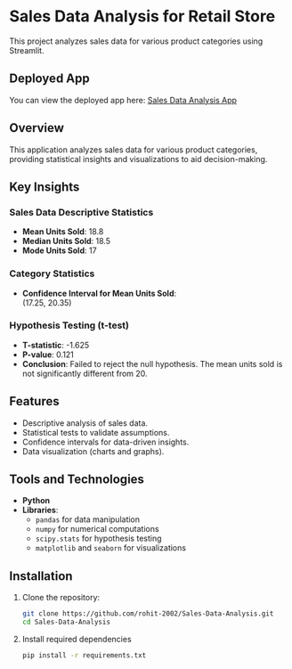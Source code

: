 # Sales Data Analysis for Retail Store
This project analyzes sales data for various product categories using Streamlit.

## Deployed App
You can view the deployed app here: [Sales Data Analysis App](https://sales-data-analysis-for-retail-store.streamlit.app/)

## Overview  
This application analyzes sales data for various product categories, providing statistical insights and visualizations to aid decision-making.  

## Key Insights  

### Sales Data Descriptive Statistics  
- **Mean Units Sold**: 18.8  
- **Median Units Sold**: 18.5  
- **Mode Units Sold**: 17  

### Category Statistics  
- **Confidence Interval for Mean Units Sold**:  
  (17.25, 20.35)  

### Hypothesis Testing (t-test)  
- **T-statistic**: -1.625  
- **P-value**: 0.121  
- **Conclusion**: Failed to reject the null hypothesis. The mean units sold is not significantly different from 20.  

## Features  
- Descriptive analysis of sales data.  
- Statistical tests to validate assumptions.  
- Confidence intervals for data-driven insights.  
- Data visualization (charts and graphs).  

## Tools and Technologies  
- **Python**  
- **Libraries**:  
  - `pandas` for data manipulation  
  - `numpy` for numerical computations  
  - `scipy.stats` for hypothesis testing  
  - `matplotlib` and `seaborn` for visualizations  

## Installation  
1. Clone the repository:  
   ```bash  
   git clone https://github.com/rohit-2002/Sales-Data-Analysis.git  
   cd Sales-Data-Analysis
2. Install required dependencies
   ```bash
   pip install -r requirements.txt   
